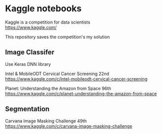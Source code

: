 # Kaggle notebooks
Kaggle is a competition for data scientists  
https://www.kaggle.com/

This repository saves the competition's my solution  



## Image Classifer
Use Keras DNN library  

Intel & MobileODT Cervical Cancer Screening 22nd  
https://www.kaggle.com/c/intel-mobileodt-cervical-cancer-screening

Planet: Understanding the Amazon from Space 96th  
https://www.kaggle.com/c/planet-understanding-the-amazon-from-space


## Segmentation
Carvana Image Masking Challenge 49th  
https://www.kaggle.com/c/carvana-image-masking-challenge

